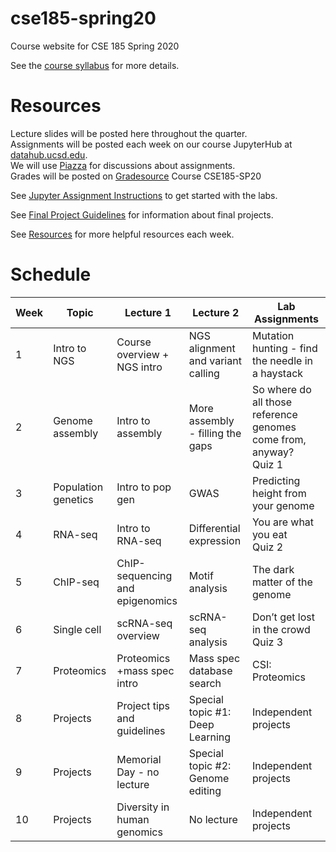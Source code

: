 # cse185-spring20
Course website for CSE 185 Spring 2020

See the [course syllabus](https://github.com/gymreklab/cse185-spring20/blob/master/cse185-spring20-syllabus.md) for more details.<br>

# Resources
Lecture slides will be posted here throughout the quarter. 
<br>
Assignments will be posted each week on our course JupyterHub at [datahub.ucsd.edu](datahub.ucsd.edu).
<br>
We will use [Piazza](https://piazza.com/ucsd/spring2020/cse185/home) for discussions about assignments.
<br>
Grades will be posted on [Gradesource](gradesource.com) Course CSE185-SP20

See [Jupyter Assignment Instructions](https://github.com/gymreklab/cse185-spring20/blob/master/jupyter_assignment_instructions.md) to get started with the labs.

See [Final Project Guidelines](https://github.com/gymreklab/cse185-spring20/blob/master/project_guidelines.md) for information about final projects. 

See [Resources](https://github.com/gymreklab/cse185-spring20/blob/master/resources.md) for more helpful resources each week.

# Schedule

| Week | Topic | Lecture 1 | Lecture 2 | Lab Assignments |
|------|-------|-----------|-------|-----------|
| 1 | Intro to NGS | Course overview + NGS intro | NGS alignment and variant calling | Mutation hunting - find the needle in a haystack | 
|  2 | Genome assembly | Intro to assembly | More assembly - filling the gaps | So where do all those reference genomes come from, anyway? <br>Quiz 1 |
|  3 | Population genetics | Intro to pop gen | GWAS | Predicting height from your genome |
|  4 | RNA-seq | Intro to RNA-seq | Differential expression |  You are what you eat <br>Quiz 2  |
|  5 | ChIP-seq | ChIP-sequencing and epigenomics| Motif analysis |  The dark matter of the genome |
|  6 | Single cell | scRNA-seq overview | scRNA-seq analysis | Don’t get lost in the crowd <br>Quiz 3  |
|  7 | Proteomics | Proteomics +mass spec intro | Mass spec database search |  CSI: Proteomics |
|  8 | Projects | Project tips and guidelines | Special topic #1: Deep Learning  | Independent projects |
|  9 | Projects | Memorial Day - no lecture | Special topic #2: Genome editing | Independent projects |
|  10 | Projects | Diversity in human genomics | No lecture | Independent projects |
